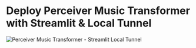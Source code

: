 # Deploy Perceiver Music Transformer with Streamlit & Local Tunnel
![Perceiver Music Transformer - Streamlit Local Tunnel](https://github.com/FangLee2003/music-generation/assets/75077747/b7ba4ccc-3b41-4244-9e29-1225498efc70)

